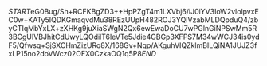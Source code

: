 $START$eG0Bug/Sh+RCFKBgZD3++HpPZgT4m1LXVbj6/iJ0iYV3IoW2vlolpvxEC0w+KATy5IQDKGmaqvdMu38REzUUpH482ROJ3YQIVzabMLDQpduQ4/zbyCTIqMbYxLX+zXHKg9juXiaSWgN2Qx6ewEwaDoCU7wPGlnGiNPSwMm5R3BCgUIVBJhitCdUwyLQOdilT6leVTe5Jdie4GBGp3XFPS7M34wWCJ34is0ydF5/Qfwsq+SjSXCHmZizURq8X/168Gv+Nqp/AKguhVIQZklmBILQiNA1JUJZ3fxLP15no2doVWcz02OFX0CzkaOQ1q5P8$END$